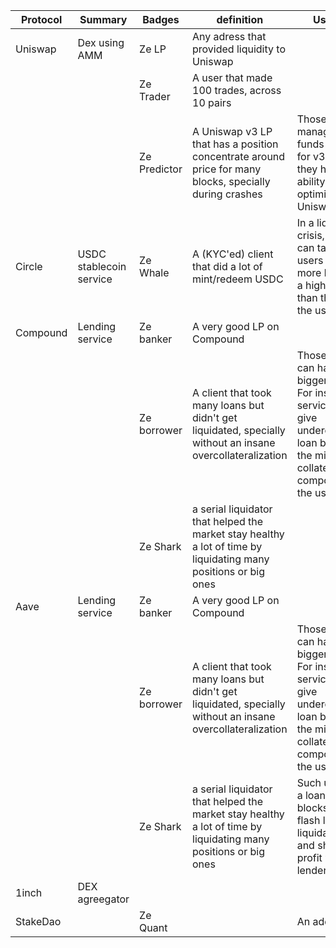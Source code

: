 |Protocol | Summary | Badges | definition |Use cases|
|---	|---	|---	|---	| --- |
|Uniswap | Dex using AMM | Ze LP | Any adress that provided liquidity to Uniswap|
|         |              |  Ze Trader   | A user that made 100 trades, across 10 pairs|
|         |               | Ze Predictor | A Uniswap v3 LP that has a position concentrate around price for many blocks, specially during crashes| Those users can manage more funds that are LP for v3, because they have the ability to optimize for the Uniswap fees|
|Circle   | USDC stablecoin service         | Ze Whale | A (KYC'ed) client that did a lot of mint/redeem USDC| In a liquidity crisis, protocols can target those users to bring more liquidity for a higher Yield than the rest of the users|
|Compound| Lending service| Ze banker | A very good LP on Compound|
|       |           | Ze borrower | A client that took many loans but didn't get liquidated, specially without an insane overcollateralization| Those clients can have a bigger credit line. For instance a service could give undercollaterized loan by adding the missing collateral on compound for the user|
|       |           |Ze Shark | a serial liquidator that helped the market stay healthy a lot of time by liquidating many positions or big ones|
| Aave  | Lending service| Ze banker | A very good LP on Compound|
|       |           | Ze borrower | A client that took many loans but didn't get liquidated, specially without an insane overcollateralization| Those clients can have a bigger credit line. For instance a service could give undercollaterized loan by adding the missing collateral on compound for the user|
|       |           |Ze Shark | a serial liquidator that helped the market stay healthy a lot of time by liquidating many positions or big ones| Such usr can get a  loan over many blocks (a not so flash loan ) to liquidate position and share the profit with the lender|
| 1inch | DEX agreegator | | | 
| StakeDao | | Ze Quant| |An address that |

